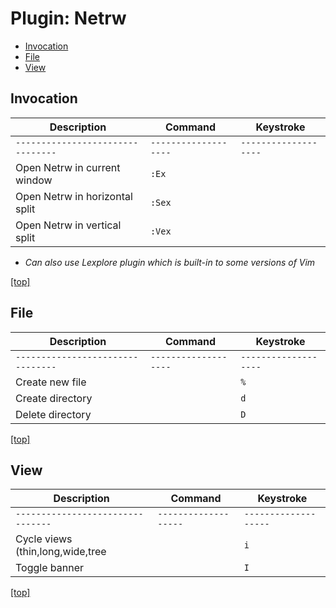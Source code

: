 # Plugin: Netrw

- [Invocation](#invocation)
- [File](#file)
- [View](#view)



## Invocation

| Description                        | Command               | Keystroke             |
| ---------------------------------- | --------------------- | --------------------- |
| `--------------------------------` | `-------------------` | `-------------------` |
| Open Netrw in current window       | `:Ex`                 |                       | 
| Open Netrw in horizontal split     | `:Sex`                |                       | 
| Open Netrw in vertical split       | `:Vex`                |                       | 

* *Can also use Lexplore plugin which is built-in to some versions of Vim*

[[top]](#plugin-netrw)



## File

| Description                        | Command               | Keystroke             |
| ---------------------------------- | --------------------- | --------------------- |
| `--------------------------------` | `-------------------` | `-------------------` |
| Create new file                    |                       | `%`                   | 
| Create directory                   |                       | `d`                   | 
| Delete directory                   |                       | `D`                   | 

[[top]](#plugin-netrw)



## View

| Description                        | Command               | Keystroke             |
| ---------------------------------- | --------------------- | --------------------- |
| `--------------------------------` | `-------------------` | `-------------------` |
| Cycle views (thin,long,wide,tree   |                       | `i`                   | 
| Toggle banner                      |                       | `I`                   | 

[[top]](#plugin-netrw)

